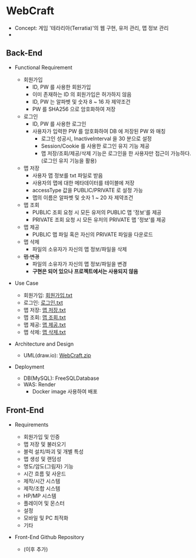# WebCraft
- Concept: 게임 '테라리아(Terratia)'의 웹 구현, 유저 관리, 맵 정보 관리
- 

## Back-End
- Functional Requirement
  - 회원가입
    - ID, PW 를 사용한 회원가입
    - 이미 존재하는 ID 의 회원가입은 허가하지 않음
    - ID, PW 는 알파벳 및 숫자 8 ~ 16 자 제약조건
    - PW 를 SHA256 으로 암호화하여 저장
  - 로그인
    - ID, PW 를 사용한 로그인
    - 사용자가 입력한 PW 를 암호화하여 DB 에 저장된 PW 와 매칭 
      - 로그인 성공시, InactiveInterval 을 30 분으로 설정 
      - Session/Cookie 를 사용한 로그인 유지 기능 제공 
      - 맵 저장/조회/제공/삭제 기능은 로그인을 한 사용자만 접근이 가능하다.(로그인 유지 기능을 활용)
  - 맵 저장
    - 사용자 맵 정보를 txt 파일로 받음
    - 사용자의 맵에 대한 메타데이터를 테이블에 저장 
    - accessType 값을 PUBLIC/PRIVATE 로 설정 가능 
    - 맵의 이름은 알파벳 및 숫자 1 ~ 20 자 제약조건
  - 맵 조회
    - PUBLIC 조회 요청 시 모든 유저의 PUBLIC 맵 '정보'를 제공 
    - PRIVATE 조회 요청 시 모든 유저의 PRIVATE 맵 '정보'를 제공 
  - 맵 제공
    - PUBLIC 맵 파일 혹은 자신의 PRIVATE 파일을 다운로드
  - 맵 삭제
    - 파일의 소유자가 자신의 맵 정보/파일을 삭제
  - ~~맵 변경~~
    - 파일의 소유자가 자신의 맵 정보/파일을 변경
    - **구현은 되어 있으나 프로젝트에서는 사용되지 않음**

- Use Case
  - 회원가입: [회원가입.txt](https://github.com/user-attachments/files/20532048/default.txt)
  - 로그인: [로그인.txt](https://github.com/user-attachments/files/20532052/default.txt)
  - 맵 저장: [맵 저장.txt](https://github.com/user-attachments/files/20532053/default.txt)
  - 맵 조회: [맵 조회.txt](https://github.com/user-attachments/files/20532055/default.txt)
  - 맵 제공: [맵 제공.txt](https://github.com/user-attachments/files/20532056/default.txt)
  - 맵 삭제: [맵 삭제.txt](https://github.com/user-attachments/files/20532065/default.txt)

- Architecture and Design
  - UML(draw.io): [WebCraft.zip](https://github.com/user-attachments/files/20532076/WebCraft.zip)

- Deployment
  - DB(MySQL): FreeSQLDatabase
  - WAS: Render
    - Docker image 사용하여 배포


## Front-End
- Requirements
  - 회원가입 및 인증
  - 맵 저장 및 불러오기
  - 블럭 설치/파괴 및 개별 특성
  - 맵 생성 및 랜덤성
  - 명도/암도(그림자) 기능
  - 시간 흐름 및 사운드
  - 제작/시간 시스템
  - 제작/조합 시스템
  - HP/MP 시스템
  - 플레이어 및 몬스터
  - 설정
  - 모바일 및 PC 최적화
  - 기타

- Front-End Github Repository
  - (이후 추가)
